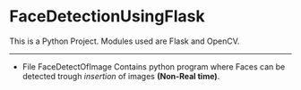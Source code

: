 # FaceDetectionUsingFlask
This is a Python Project. Modules used are Flask and OpenCV.

<hr>
<ul>
<li>File FaceDetectOfImage Contains python program where Faces can be detected trough <i>insertion</i> of images <b>(Non-Real time)</b>.
</ul>
